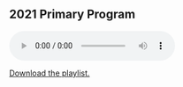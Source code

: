 ## 2021 Primary Program

<audio controls>
<source src="https://raw.githubusercontent.com/drhyrum/2021-primary-program/main/playlist.m3u" type="audio/mpegURL"/>
    Sorry, your browser doesn't support html!
</audio>


<a href="https://raw.githubusercontent.com/drhyrum/2021-primary-program/main/playlist.m3u)" download>Download the playlist.</a>
